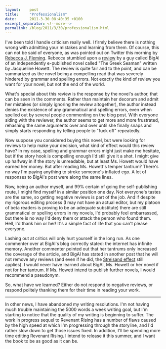 ```yaml
---
layout:    post
title:     "Professionalism"
date:      2011-3-30 08:40:35 +0100
excerpt_separator: <!--more-->
permalink: /blog/2011/3/30/professionalism.html
---
```


I've been told I handle criticism really well. I firmly believe there is nothing wrong with admitting your mistakes and learning from them. Of course, this can not be said of everyone, as was pointed out on Twitter this morning by [Rebecca J. Fleming](http://twitter.com/#!/DemonicDragon). Rebecca stumbled upon a [review](http://booksandpals.blogspot.com/2011/03/greek-seaman-jacqueline-howett.html) by a guy called BigAl of an independently e-published novel called &quot;The Greek Seaman&quot; written by Jacqueline Howett. The review is quite fair and to the point, and can be summarized as the novel being a compelling read that was severely hindered by grammar and spelling errors. Not exactly the kind of review you want for your novel, but not the end of the world.

<!--more-->
What's special about this review is the response by the novel's author, that can be seen in the comments. Rather than maintain her decorum and admit her mistakes (or simply ignoring the review altogether), the author instead denies the existence of any grammatical and spelling errors, even when spelled out by several people commenting on the blog post. With everyone siding with the reviewer, the author seems to get more and more frustrated, rehashing the same arguments over and over until she finally snaps and simply starts responding by telling people to &quot;fuck off&quot; repeatedly.

Now suppose you considered buying this novel, but were looking for reviews to help make your decision, what kind of effect would this review have? In my case, spelling and grammar errors might just make me hesitate, but if the story hook is compelling enough I'd still give it a shot. I might give up halfway in if the story is unreadable, but at least Ms. Howett would have earned her money. But after reading Ms. Howett's temper tantrum? There's no way I'm paying anything to stroke someone's inflated ego. A lot of responses to BigAl's post were along the same lines.

Now, being an author myself, and 99% certain of going the self-publishing route, I might find myself in a similar position one day. Not everyone's tastes are the same, so getting negative reviews is part of the job. And if despite my rigorous editing process (I may not have an actual editor, but my platoon of beta readers is proving to be an adequate substitute) there are still grammatical or spelling errors in my novels, I'd probably feel embarrassed, but there is no way I'd deny them or attack the person who found them. Hell, I'd thank him or her! It's a simple fact of life that you can't please everyone.

Lashing out at critics will only hurt yourself in the long run. As one commenter over at BigAl's blog correctly stated: the internet has infinite memory. Another commenter pointed out that her tantrums only increased the coverage of the article, and BigAl has stated in another post that he will not remove any reviews (and even if he did, the [Streisand effect](http://en.wikipedia.org/wiki/Streisand_effect) still applies). I would never have learned about BigAl, Ms. Howett or her novel if not for her tantrum. If Ms. Howett intend to publish further novels, I would recommend a pseudonym.

So, what have we learned? Either do not respond to negative reviews, or respond politely thanking them for their time in reading your work.

---

In other news, I have abandoned my writing resolutions. I'm not having much trouble maintaining the 5000 words a week writing goal, but I'm starting to notice that the quality of my writing is beginning to suffer. The work in progress sequel to Revenant Rising has a number of flaws caused by the high speed at which I'm progressing through the storyline, and I'd rather slow down to get those issues fixed. In addition, I'll be spending more time editing Revenant Rising. I intend to release it this summer, and I want the book to be as good as it can be.